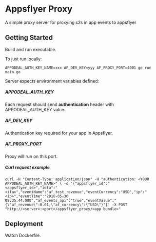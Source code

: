 # Appsflyer Proxy

A simple proxy server for proxying s2s in app events to appsflyer

## Getting Started

Build and run executable.

To just run locally:

```
APPODEAL_AUTH_KEY_NAME=xxx AF_DEV_KEY=yyy AF_PROXY_PORT=4001 go run main.go
```

Server expects environment variables defined:

##### APPODEAL_AUTH_KEY

Each request should send **authentication** header with APPODEAL_AUTH_KEY value.

##### AF_DEV_KEY

Authentication key required for your app in Appsflyer.

##### AF_PROXY_PORT

Proxy will run on this port.

##### Curl request example

```
curl -H "Content-Type: application/json" -H "authentication: <YOUR APPODEAL_AUTH_KEY_NAME>" \ -d '{"appsflyer_id":"<appsflyer_id>","idfa":"<ifa>","eventName":"af_test_revenue","eventCurrency":"USD","ip":"<ip>","eventTime":"2018-05-30 08:35:44.000","af_events_api":"true","eventValue":"{\"af_revenue\":0.01,\"af_currency\":\"USD\"}"}' -X POST "http://<server>:<port>/appsflyer_proxy/<app bundle>"
```


## Deployment

Watch Dockerfile.

